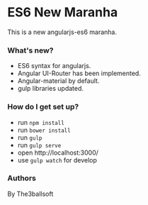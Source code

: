 # ES6 New Maranha #

This is a new angularjs-es6 maranha.

### What's new? ###

* ES6 syntax for angularjs.
* Angular UI-Router has been implemented.
* Angular-material by default.
* gulp libraries updated.

### How do I get set up? ###

* run `npm install`
* run `bower install`
* run `gulp`
* run `gulp serve`
* open http://localhost:3000/
* use `gulp watch` for develop

### Authors ###

By The3ballsoft
